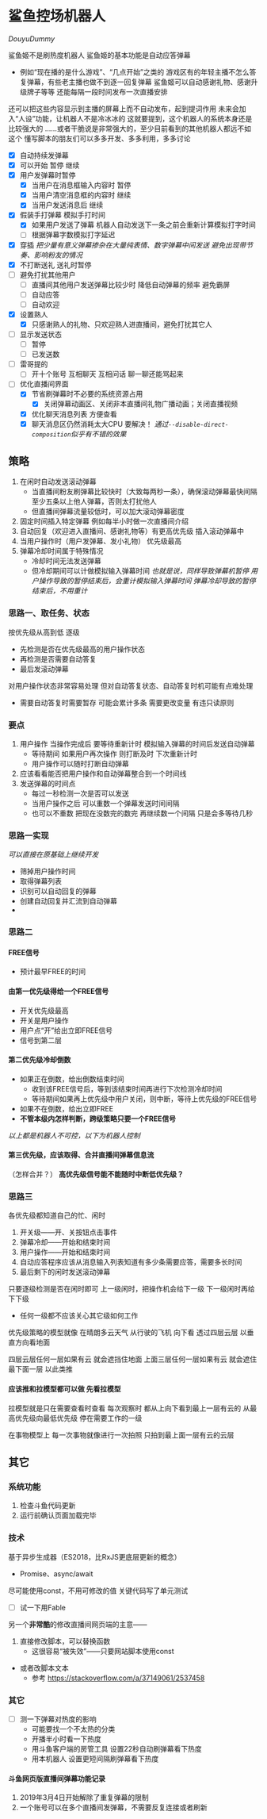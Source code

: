 # 鲨鱼控场机器人
*DouyuDummy*

鲨鱼姬不是刷热度机器人
鲨鱼姬的基本功能是自动应答弹幕
- 例如“现在播的是什么游戏”、“几点开始”之类的
游戏区有的年轻主播不怎么答复弹幕，有些老主播也做不到逐一回复弹幕
鲨鱼姬可以自动感谢礼物、感谢升级牌子等等
还能每隔一段时间发布一次直播安排

还可以把这些内容显示到主播的屏幕上而不自动发布，起到提词作用
未来会加入“人设”功能，让机器人不是冷冰冰的
这就要提到，这个机器人的系统本身还是比较强大的
……或者干脆说是非常强大的，至少目前看到的其他机器人都远不如这个
懂写脚本的朋友们可以多多开发、多多利用，多多讨论

- [x] 自动持续发弹幕
- [x] 可以开始 暂停 继续
- [x] 用户发弹幕时暂停
	- [x] 当用户在消息框输入内容时 暂停
	- [x] 当用户清空消息框的内容时 继续
	- [x] 当用户发送消息后 继续
- [x] 假装手打弹幕 模拟手打时间
	- [x] 如果用户发送了弹幕 机器人自动发送下一条之前会重新计算模拟打字时间
	- [ ] 根据弹幕字数模拟打字延迟
- [x] 穿插
*把少量有意义弹幕掺杂在大量纯表情、数字弹幕中间发送
避免出现带节奏、影响粉友的情况*
- [x] 不打断送礼 送礼时暂停
- [ ] 避免打扰其他用户
	- [ ] 直播间其他用户发送弹幕比较少时 降低自动弹幕的频率 避免霸屏
	- [ ] 自动应答
	- [ ] 自动欢迎
- [x] 设置熟人
	- [x] 只感谢熟人的礼物、只欢迎熟人进直播间，避免打扰其它人
- [ ] 显示发送状态
	- [ ] 暂停
	- [ ] 已发送数
- [ ] 雷哥提的
	- [ ] 开十个账号 互相聊天 互相问话 聊一聊还能骂起来
- [ ] 优化直播间界面
	- [x] 节省刷弹幕时不必要的系统资源占用
		- [x] 关闭弹幕动画区、关闭非本直播间礼物广播动画；关闭直播视频
	- [x] 优化聊天消息列表 方便查看
	- [x] 聊天消息区仍然消耗太大CPU 要解决！
	*通过`--disable-direct-composition`似乎有不错的效果*

## 策略
1. 在闲时自动发送滚动弹幕
	- 当直播间粉友刷弹幕比较快时（大致每两秒一条），确保滚动弹幕最快间隔至少五条以上他人弹幕，否则太打扰他人
	- 但直播间弹幕流量较低时，可以加大滚动弹幕密度
3. 固定时间插入特定弹幕 例如每半小时做一次直播间介绍
4. 自动回复（欢迎进入直播间、感谢礼物等）有更高优先级 插入滚动弹幕中
5. 当用户操作时（用户发弹幕、发小礼物） 优先级最高
6. 弹幕冷却时间属于特殊情况
	- 冷却时间无法发送弹幕
	- 但冷却期间可以计做模拟输入弹幕时间
	*也就是说，同样导致弹幕机暂停
	用户操作导致的暂停结束后，会重计模拟输入弹幕时间
	弹幕冷却导致的暂停结束后，不用重计*
	
### 思路一、取任务、状态
按优先级从高到低 逐级
- 先检测是否在优先级最高的用户操作状态
- 再检测是否需要自动答复
- 最后发滚动弹幕

对用户操作状态非常容易处理
但对自动答复状态、自动答复时机可能有点难处理
- 需要自动答复时需要暂存 可能会累计多条
	需要更改变量 有违只读原则
	
### 要点
1. 用户操作 当操作完成后 要等待重新计时 模拟输入弹幕的时间后发送自动弹幕
	- 等待期间 如果用户再次操作 则打断及时 下次重新计时
	- 用户操作可以随时打断自动弹幕
2. 应该看看能否把用户操作和自动弹幕整合到一个时间线
3. 发送弹幕的时间点
	- 每过一秒检测一次是否可以发送
	- 当用户操作之后 可以重数一个弹幕发送时间间隔
	- 也可以不重数 把现在没数完的数完 再继续数一个间隔  只是会多等待几秒
### 思路一实现
*可以直接在原基础上继续开发*
- 筛掉用户操作时间
- 取得弹幕列表
- 识别可以自动回复的弹幕
- 创建自动回复并汇流到自动弹幕
- 
### 思路二
#### FREE信号
- 预计最早FREE的时间
#### 由第一优先级得给一个FREE信号
- 开关优先级最高
- 开关是用户操作
- 用户点“开”给出立即FREE信号
- 信号到第二层
#### 第二优先级冷却倒数
- 如果正在倒数，给出倒数结束时间
	- 收到该FREE信号后，等到该结束时间再进行下次检测冷却时间
	- 等待期间如果再上优先级中用户关闭，则中断，等待上优先级的FREE信号
- 如果不在倒数，给出立即FREE
- **不管本级内怎样判断，跨级策略只要一个FREE信号**

*以上都是机器人不可控，以下为机器人控制*
#### 第三优先级，应该取得、合并直播间弹幕信息流
（怎样合并？）
**高优先级信号能不能随时中断低优先级？**

### 思路三
各优先级都知道自己的忙、闲时
1. 开关级——开、关按钮点击事件
2. 弹幕冷却——开始和结束时间
3. 用户操作——开始和结束时间
4. 自动应答程序应该从消息输入列表知道有多少条需要应答，需要多长时间
5. 最后剩下的闲时发送滚动弹幕

只要逐级检测是否在闲时即可
上一级闲时，把操作机会给下一级
下一级闲时再给下下级
- 任何一级都不应该关心其它级如何工作

优先级策略的模型就像
在晴朗多云天气 从行驶的飞机 向下看
透过四层云层 以垂直方向看地面

四层云层任何一层如果有云 就会遮挡住地面
上面三层任何一层如果有云 就会遮住最下面一层
以此类推

#### 应该推和拉模型都可以做 先看拉模型
拉模型就是只在需要查看时查看
每次观察时 都从上向下看到最上一层有云的
从最高优先级向最低优先级 停在需要工作的一级

在事物模型上
每一次事物就像进行一次拍照
只拍到最上面一层有云的云层

## 其它
### 系统功能
1. 检查斗鱼代码更新
1. 运行前确认页面加载完毕
### 技术
基于异步生成器（ES2018，比RxJS更底层更新的概念）
- Promise、async/await

尽可能使用const，不用可修改的值
关键代码写了单元测试
- [ ] 试一下用Fable

另一个**非常酷**的修改直播间网页端的主意——
1. 直接修改脚本，可以替换函数
	- 这很容易“被失效”——只要网站脚本使用const
- 或者改脚本文本
	- 参考 https://stackoverflow.com/a/37149061/2537458
### 其它
- [ ] 测一下弹幕对热度的影响
	- 可能要找一个不太热的分类
	- 开播半小时看一下热度
	- 用斗鱼客户端的房管工具 设置22秒自动刷弹幕看下热度
	- 用本机器人 设置更短间隔刷弹幕看下热度
#### 斗鱼网页版直播间弹幕功能记录
1. 2019年3月4日开始解除了重复弹幕的限制
1. 一个账号可以在多个直播间发弹幕，不需要反复连接或者刷新